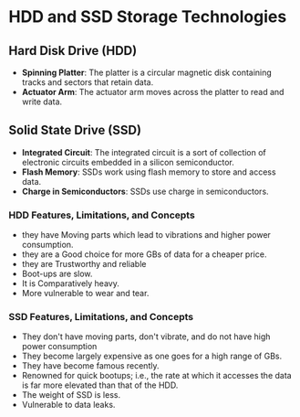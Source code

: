 # HDD and SSD Storage Technologies 

## Hard Disk Drive (HDD)

- **Spinning Platter**: The platter is a circular magnetic disk containing tracks and sectors that retain data.
- **Actuator Arm**: The actuator arm moves across the platter to read and write data.

## Solid State Drive (SSD)

- **Integrated Circuit**: The integrated circuit is a sort of collection of electronic circuits embedded in a silicon semiconductor.
- **Flash Memory**: SSDs work using flash memory to store and access data.
- **Charge in Semiconductors**: SSDs use charge in semiconductors.

### HDD Features, Limitations, and Concepts

- they have Moving parts which lead to vibrations and higher power consumption.
- they are a Good choice for more GBs of data for a cheaper price.
- they are Trustworthy and reliable
- Boot-ups are slow.
- It is Comparatively heavy.
- More vulnerable to wear and tear.

### SSD Features, Limitations, and Concepts

- They don't have moving parts, don't vibrate, and do not have high power consumption
- They become largely expensive as one goes for a high range of GBs.
- They have become famous recently.
- Renowned for quick bootups; i.e., the rate at which it accesses the data is far more elevated than that of the HDD.
- The weight of SSD is less.
- Vulnerable to data leaks.
